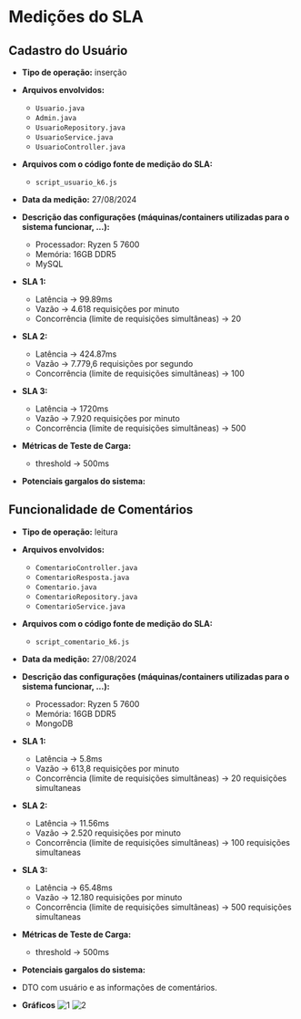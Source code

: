 # Medições do SLA

## Cadastro do Usuário

- **Tipo de operação:** inserção

- **Arquivos envolvidos:**
  - `Usuario.java`
  - `Admin.java`
  - `UsuarioRepository.java`
  - `UsuarioService.java`
  - `UsuarioController.java`

- **Arquivos com o código fonte de medição do SLA:**
  - `script_usuario_k6.js`

- **Data da medição:** 27/08/2024

- **Descrição das configurações (máquinas/containers utilizadas para o sistema funcionar, ...):**
  - Processador: Ryzen 5 7600
  - Memória: 16GB DDR5
  - MySQL
 
- **SLA 1:**
  - Latência -> 99.89ms
  - Vazão -> 4.618 requisições por minuto
  - Concorrência (limite de requisições simultâneas) -> 20

- **SLA 2:**
  - Latência -> 424.87ms
  - Vazão -> 7.779,6 requisições por segundo
  - Concorrência (limite de requisições simultâneas) -> 100
 
- **SLA 3:**
  - Latência -> 1720ms
  - Vazão -> 7.920 requisições por minuto
  - Concorrência (limite de requisições simultâneas) -> 500

- **Métricas de Teste de Carga:**
  - threshold -> 500ms

- **Potenciais gargalos do sistema:**
  

## Funcionalidade de Comentários

- **Tipo de operação:** leitura

- **Arquivos envolvidos:**
  - `ComentarioController.java`
  - `ComentarioResposta.java`
  - `Comentario.java`
  - `ComentarioRepository.java`
  - `ComentarioService.java`

- **Arquivos com o código fonte de medição do SLA:**
  - `script_comentario_k6.js`

- **Data da medição:** 27/08/2024

- **Descrição das configurações (máquinas/containers utilizadas para o sistema funcionar, ...):**
  - Processador: Ryzen 5 7600
  - Memória: 16GB DDR5
  - MongoDB

- **SLA 1:**
  - Latência -> 5.8ms
  - Vazão -> 613,8 requisições por minuto
  - Concorrência (limite de requisições simultâneas) -> 20 requisições simultaneas
 
- **SLA 2:**
  - Latência -> 11.56ms
  - Vazão -> 2.520 requisições por minuto
  - Concorrência (limite de requisições simultâneas) -> 100 requisições simultaneas

- **SLA 3:**
  - Latência -> 65.48ms
  - Vazão -> 12.180 requisições por minuto
  - Concorrência (limite de requisições simultâneas) -> 500 requisições simultaneas
    
- **Métricas de Teste de Carga:**
  - threshold -> 500ms


- **Potenciais gargalos do sistema:**
- DTO com usuário e as informações de comentários.


- **Gráficos**
![1](https://github.com/user-attachments/assets/54b46ea3-1108-492f-810c-faf1498a9139)
![2](https://github.com/user-attachments/assets/692d8aa8-4958-4c77-865d-1352583cad5a)

  
